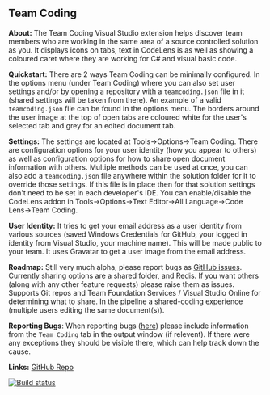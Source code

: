 Team Coding
--

**About:** The Team Coding Visual Studio extension helps discover team members who are working in the same area of a source controlled solution as you. It displays icons on tabs, text in CodeLens is as well as showing a coloured caret where they are working for C# and visual basic code.

**Quickstart:** There are 2 ways Team Coding can be minimally configured.
In the options menu (under Team Coding) where you can also set user settings and/or
by opening a repository with a `teamcoding.json` file in it (shared settings will be taken from there).
An example of a valid `teamcoding.json` file can be found in the options menu.
The borders around the user image at the top of open tabs are coloured white for the user's selected tab and grey for an edited document tab.

**Settings:** The settings are located at Tools->Options->Team Coding. There are configuration options for your user identity (how you appear to others) as well as configuration options for how to share open document information with others. Multiple methods can be used at once, you can also add a `teamcoding.json` file anywhere within the solution folder for it to override those settings. If this file is in place then for that solution settings don't need to be set in each developer's IDE. You can enable/disable the CodeLens addon in Tools->Options->Text Editor->All Language->Code Lens->Team Coding.

**User Identity:** It tries to get your email address as a user identity from various sources (saved Windows Credentials for GitHub, your logged in identity from Visual Studio, your machine name). This will be made public to your team. It uses Gravatar to get a user image from the email address.

**Roadmap:** Still very much alpha, please report bugs as [GitHub issues](https://github.com/georgeduckett/TeamCoding/issues). Currently sharing options are a shared folder, and Redis. If you want others (along with any other feature requests) please raise them as issues. Supports Git repos and Team Foundation Services / Visual Studio Online for determining what to share. In the pipeline a shared-coding experience (multiple users editing the same document(s)).

**Reporting Bugs**: When reporting bugs ([here](https://github.com/georgeduckett/TeamCoding/issues)) please include information from the `Team Coding` tab in the output window (if relevent). If there were any exceptions they should be visible there, which can help track down the cause.

**Links:** [GitHub Repo](https://github.com/georgeduckett/TeamCoding/)

[![Build status](https://ci.appveyor.com/api/projects/status/vqgmu9893sxn3p7m?svg=true)](https://ci.appveyor.com/project/georgeduckett/teamcoding)